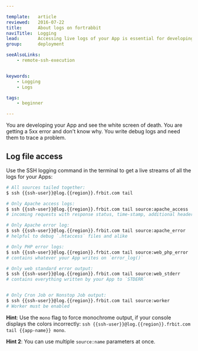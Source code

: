 ```yaml
---

template:   article
reviewed:   2016-07-22
title:      About logs on fortrabbit
naviTitle:  Logging
lead:       Accessing live logs of your App is essential for developing. Here is how you can do it on fortrabbit.
group:      deployment

seeAlsoLinks:
    - remote-ssh-execution


keywords:
    - Logging
    - Logs

tags:
    - beginner

---
```


You are developing your App and see the white screen of death. You are getting a 5xx error and don't know why. You write debug logs and need them to trace a problem.


## Log file access

Use the SSH logging command in the terminal to get a live streams of all the logs for your Apps:

```bash
# All sources tailed together:
$ ssh {{ssh-user}}@log.{{region}}.frbit.com tail

# Only Apache access logs:
$ ssh {{ssh-user}}@log.{{region}}.frbit.com tail source:apache_access
# incoming requests with response status, time-stamp, additional headers & first line of request

# Only Apache error log:
$ ssh {{ssh-user}}@log.{{region}}.frbit.com tail source:apache_error
# helpful to debug `.htaccess` files and alike

# Only PHP error logs:
$ ssh {{ssh-user}}@log.{{region}}.frbit.com tail source:web_php_error
# contains whatever your App writes on `error_log()`

# Only web standard error output:
$ ssh {{ssh-user}}@log.{{region}}.frbit.com tail source:web_stderr
# contains everything written by your App to `STDERR`


# Only Cron Job or Nonstop Job output:
$ ssh {{ssh-user}}@log.{{region}}.frbit.com tail source:worker
# Worker must be enabled
```

**Hint**: Use the `mono` flag to force monochrome output, if your console displays the colors incorrectly: `ssh {{ssh-user}}@log.{{region}}.frbit.com tail {{app-name}} mono`.

**Hint 2**: You can use multiple `source:name` parameters at once.
